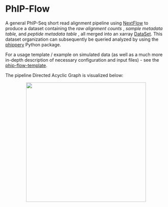 # PhIP-Flow

A general PhIP-Seq short read alignment pipeline using [NextFlow](https://www.nextflow.io/) to produce a dataset containing the _raw alignment counts_ , _sample metadata table,_ and _peptide metadata table_ , all merged into an xarray [DataSet](http://xarray.pydata.org/en/stable/api.html#dataset). This dataset organization can subsequently be queried analyzed by using the [phippery](https://github.com/matsengrp/phippery) Python package.

For a usage template / example on simulated data (as well as a much more in-depth description of necessary configuration and input files) - see the [phip-flow-template](https://github.com/matsengrp/phip-flow-template).

The pipeline Directed Acyclic Graph is visualized below:
<p align="center">
  <img src="dag.png" width="375">
</p>
